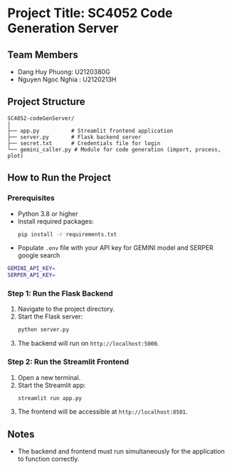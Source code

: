 # Project Title: SC4052 Code Generation Server

## Team Members
- Dang Huy Phuong: U2120380G
- Nguyen Ngoc Nghia : U2120213H


## Project Structure
```
SC4052-codeGenServer/
│
├── app.py          # Streamlit frontend application
├── server.py       # Flask backend server
├── secret.txt      # Credentials file for login
└── gemini_caller.py # Module for code generation (import, process, plot)
```

## How to Run the Project

### Prerequisites
- Python 3.8 or higher
- Install required packages:
  ```bash
  pip install -r requirements.txt
  ```
- Populate `.env` file with your API key for GEMINI model and SERPER google search
``` bash
GEMINI_API_KEY=
SERPER_API_KEY=
```
### Step 1: Run the Flask Backend
1. Navigate to the project directory.
2. Start the Flask server:
   ```bash
   python server.py
   ```
3. The backend will run on `http://localhost:5000`.

### Step 2: Run the Streamlit Frontend
1. Open a new terminal.
2. Start the Streamlit app:
   ```bash
   streamlit run app.py
   ```
3. The frontend will be accessible at `http://localhost:8501`.

## Notes
- The backend and frontend must run simultaneously for the application to function correctly.
